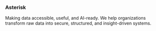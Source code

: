 ### Asterisk

Making data accessible, useful, and AI-ready.
We help organizations transform raw data into secure, structured, and insight-driven systems.
